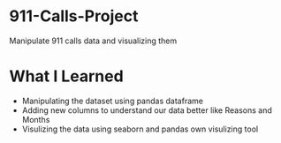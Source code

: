 # 911-Calls-Project
Manipulate 911 calls data and visualizing them
# What I Learned 
* Manipulating the dataset using pandas dataframe
* Adding new columns to understand our data better like Reasons and Months
* Visulizing the data using seaborn and pandas own visulizing tool

